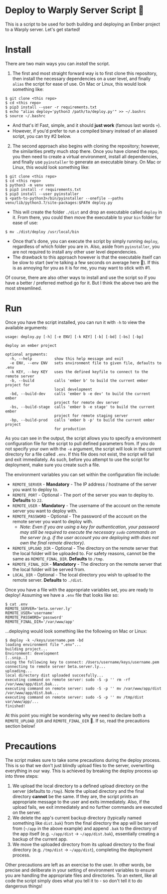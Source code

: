 # Deploy to Warply Server Script 🚀
This is a script to be used for both building and deploying an Ember project to a Warply server. Let's get started!

# Install
There are two main ways you can *install* the script. 

1. The first and most straight forward way is to first clone this repository, then install the necessary dependencies on a user level, and finally `alias` the script for ease of use. On Mac or Linux, this would look something like:
```
$ git clone <this repo>
$ cd <this repo>
$ pip3 install --user -r requirements.txt
$ echo "alias deploy='python3 /path/to/deploy.py'" >> ~/.bashrc
$ source ~/.bashrc
```
  * And that's it! Fast, simple, and it should **just work** (famous last words 💀). 
  * However, if you'd prefer to run a compiled binary instead of an aliased script, you can try #2 below.

2. The second approach also begins with cloning the repository; however, the similarities pretty much stop there. Once you have cloned the repo, you then need to create a virtual environment, install all dependencies, and finally use `pyinstaller` to generate an executable binary. On Mac or Linux, this would look something like:
```
$ git clone <this repo>
$ cd <this repo>
$ python3 -m venv venv
$ pip3 install -r requirements.txt
$ pip3 install --user pyinstaller
$ <path-to-python3>/bin/pyinstaller --onefile --paths venv/lib/python3.7/site-packages:$PATH deploy.py
```
  * This will create the folder `./dist` and drop an executable called `deploy` in it. From there, you could then move the executable to your `bin` folder for ease of use:
```
$ mv ./dist/deploy /usr/local/bin
```
  * Once that's done, you can execute the script by simply running `deploy`, regardless of which folder you are in. Also, aside from `pyinstaller`, you are not required to install any other user level dependencies. 
  * The drawback to this approach however is that the executable itself can be slow to start (we're talking a few seconds on average here 😬). If this is as annoying for you as it is for me, you may want to stick with #1. 

Of course, there are also other ways to install and use the script so if you have a better / preferred method go for it. But I think the above two are the most streamlined.

# Run
Once you have the script installed, you can run it with `-h` to view the available arguments:
```
usage: deploy.py [-h] [-e ENV] [-k KEY] [-b] [-bd] [-bs] [-bp]

deploy an ember project

optional arguments:
  -h, --help          show this help message and exit
  -e ENV, --env ENV   sets environment file to given file, defaults to .env
  -k KEY, --key KEY   uses the defined keyfile to connect to the remote server
  -b, --build         calls 'ember b' to build the current ember project for
                      local development
  -bd, --build-dev    calls 'ember b -e dev' to build the current ember
                      project for remote dev server
  -bs, --build-stage  calls 'ember b -e stage' to build the current ember
                      project for remote staging server
  -bp, --build-prod   calls 'ember b -p' to build the current ember project
                      for production
```
As you can see in the output, the script allows you to specify a environment configuration file for the script to pull defined parameters from. If you do not specify your own with the `-e` argument, the script will look in the current directory for a file called `.env`. If this file does not exist, the script will fail and exit immediately. As such, before you attempt to use the script for deployment, make sure you create such a file. 

The environment variables you can set within the configuration file include:
* `REMOTE_SERVER` - **Mandatory** - The IP address / hostname of the server you want to deploy to.
* `REMOTE_PORT` - Optional - The port of the server you wan to deploy to. **Defaults** to `22`.
* `REMOTE_USER` - **Mandatory** - The username of the account on the remote server you want to deploy with.
* `REMOTE_PASSWORD` - Optional - The password of the account on the remote server you want to deploy with. 
  * *Note: Even if you are using a key for authentication, your password may still be required to execute the necessary `sudo` commands on the server (e.g. if the user account you are deploying with does not own the final remote directory).*
* `REMOTE_UPLOAD_DIR` - Optional - The directory on the remote server that the local folder will be uploaded to. For safety reasons, cannot be the same as `REMOTE_FINAL_DIR`. **Defaults** to `/tmp`.
* `REMOTE_FINAL_DIR` - **Mandatory** - The directory on the remote server that the local folder will be served from.
* `LOCAL_DIR` - Optional - The local directory you wish to upload to the remote server. **Defaults** to `./dist`.

Once you have a file with the appropriate variables set, you are ready to deploy! Assuming we have a `.env` file that looks like so:
```
$ cat .env
REMOTE_SERVER='beta.server.ly'
REMOTE_USER='username'
REMOTE_PASSWORD='password'
REMOTE_FINAL_DIR='/var/www/app'
```
...deploying would look something like the following on Mac or Linux:
```
$ deploy -k ~/keys/username.pem -bd
loading environment file ".env"...
building project...
Environment: development
[..snip..]
using the following key to connect: /Users/username/keys/username.pem
connecting to remote server beta.server.ly...
uploading...
local directory dist uploaded succesfully...
executing command on remote server: sudo -S -p '' rm -rf /var/www/app/dist.bak...
executing command on remote server: sudo -S -p '' mv /var/www/app/dist /var/www/app/dist.bak...
executing command on remote server: sudo -S -p '' mv /tmp/dist var/www/app/...
finished!
```
At this point you might be wondering why we need to declare both a `REMOTE_UPLOAD_DIR` and `REMOTE_FINAL_DIR` 🤔. If so, read the precautions section below!

# Precautions
The script makes sure to take some precautions during the deploy process. This is so that we don't just blindly upload files to the server, overwriting everything in our way. This is achieved by breaking the deploy process up into three steps:
1. We upload the local directory to a defined upload directory on the server (defaults to `/tmp`). Note the upload directory and the final directory **cannot** be the same. If they are, the script prints an appropriate message to the user and exits immediately. Also, if the upload fails, we exit immediately and no further commands are executed on the server.
2. We delete the app's current backup directory (typically named something like `dist.bak`) from the final directory the app will be served from (`~/app` in the above example) and append `.bak` to the directory of the app itself (e.g. `~/app/dist` -> `~/app/dist.bak`), essentially creating a backup of the current app. 
3. We move the uploaded directory from its upload directory to the final directory (e.g. `/tmp/dist` -> `~/app/dist`), completing the deployment process.

Other precautions are left as an exercise to the user. In other words, be precise and deliberate in your setting of environment variables to ensure you are handling the appropriate files and directories. To an extent, like all code the script simply does what you tell it to - so don't tell it to do dangerous things!
